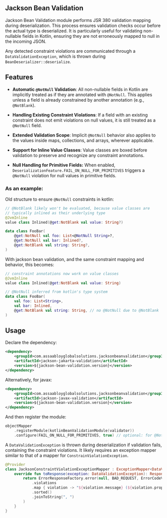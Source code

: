 ## Jackson Bean Validation

Jackson Bean Validation module performs JSR 380 validation mapping during deserialization.
This process ensures validation checks occur before the actual type is deserialized. It is
particularly useful for validating non-nullable fields in Kotlin, ensuring they are not
erroneously mapped to null in the incoming JSON.

Any detected constraint violations are communicated through a `DataValidationException`,
which is thrown during `BeanDeserializer::deserialize`.


## Features
- **Automatic `@NotNull` Validation**: All non-nullable fields in Kotlin are implicitly treated
  as if they are annotated with `@NotNull`. This applies unless a field is already
  constrained by another annotation (e.g., `@NotBlank`).

- **Handling Existing Constraint Violations**: If a field with an existing constraint does not emit
  violations on null values, it is still treated as a `@NotNull` field.

- **Extended Validation Scope**: Implicit `@NotNull` behavior also applies to the values inside maps,
  collections, and arrays, wherever applicable.

- **Support for Inline Value Classes**: Value classes are boxed before validation
  to preserve and recognize any constraint annotations.

- **Null Handling for Primitive Fields:** When enabled, `DeserializationFeature.FAIL_ON_NULL_FOR_PRIMITIVES`
  triggers a `@NotNull` violation for null values in primitive fields. 

### As an example:

Old structure to ensure `@NotNull` constraints in kotlin:

```kotlin
// @NotBlank likely won't be evaluated, because value classes are 
// typically inlined as their underlying type
@JvmInline
value class Inlined(@get:NotBlank val value: String?)

data class FooBar(
    @get:NotNull val foo: List<@NotNull String>?,
    @get:NotNull val bar: Inlined?,
    @get:NotBlank val string: String?,
)
```

With jackson bean validation, and the same constraint mapping and behavior, this becomes:

```kotlin
// constraint annotations now work on value classes
@JvmInline
value class Inlined(@get:NotBlank val value: String)

// @NotNull inferred from kotlin's type system
data class FooBar(
    val foo: List<String>,
    val bar: Inlined,
    @get:NotBlank val string: String, // no @NotNull due to @NotBlank
)
```

## Usage

Declare the dependency:

```xml
<dependency>
    <groupId>com.assaabloyglobalsolutions.jacksonbeanvalidation</groupId>
    <artifactId>jackson-jakarta-validation</artifactId>
    <version>${jackson-bean-validation.version}</version>
</dependency>
```

Alternatively, for javax:

```xml
<dependency>
    <groupId>com.assaabloyglobalsolutions.jacksonbeanvalidation</groupId>
    <artifactId>jackson-javax-validation</artifactId>
    <version>${jackson-bean-validation.version}</version>
</dependency>
```

And then register the module:

```kotlin
objectMapper
    .registerModule(kotlinBeanValidationModule(validator))
    .configure(FAIL_ON_NULL_FOR_PRIMITIVES, true) // optional: for @NotNull on primitive fields
```

A `DataValidationException` is thrown during deserialization if validation fails, containing the constraint
violations. It likely requires an exception mapper similar to that of a mapper for `ConstrainViolationException`.

```kotlin
@Provider
class JacksonConstraintViolationExceptionMapper : ExceptionMapper<DataValidationException> {
    override fun toResponse(exception: DataValidationException): Response {
        return ErrorResponseFactory.error(null, BAD_REQUEST, ErrorCodeV2.CONSTRAINT_VIOLATION, exception
            .violations
            .map { violation -> "${violation.message} (${violation.propertyPath})" }
            .sorted()
            .joinToString(", ")
        )
    }
}
```

